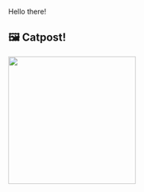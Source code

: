 Hello there!



## 🖼️ Catpost!

<sub>
    <img src="https://cdn2.thecatapi.com/images/2om.gif" height="256">
</sub>


